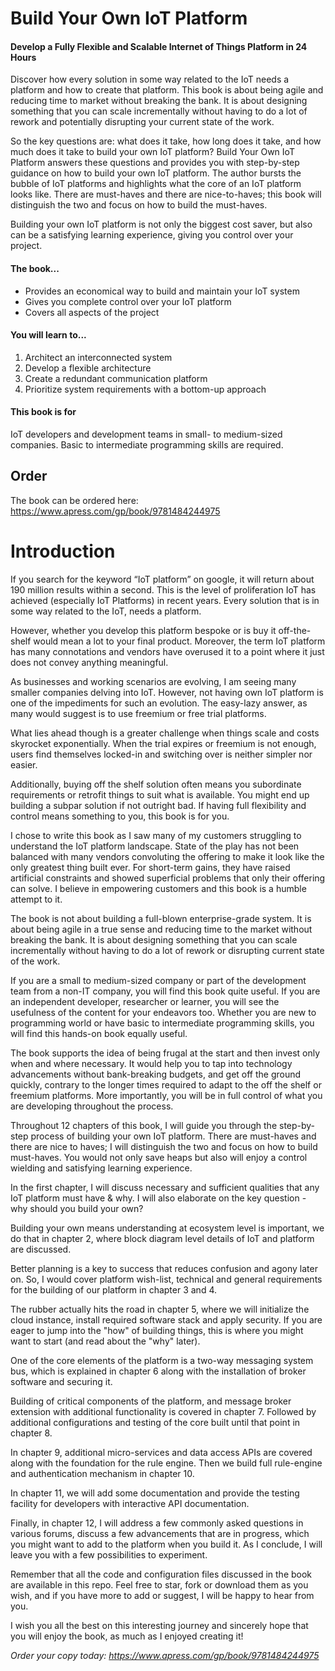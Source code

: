 # Build Your Own IoT Platform

#### Develop a Fully Flexible and Scalable Internet of Things Platform in 24 Hours
Discover how every solution in some way related to the IoT needs a platform and how to create that platform. This book is about being agile and reducing time to market without breaking the bank. It is about designing something that you can scale incrementally without having to do a lot of rework and potentially disrupting your current state of the work. 

So the key questions are: what does it take, how long does it take, and how much does it take to build your own IoT platform? Build Your Own IoT Platform answers these questions and provides you with step-by-step guidance on how to build your own IoT platform. The author bursts the bubble of IoT platforms and highlights what the core of an IoT platform looks like. There are must-haves and there are nice-to-haves; this book will distinguish the two and focus on how to build the must-haves.

Building your own IoT platform is not only the biggest cost saver, but also can be a satisfying learning experience, giving you control over your project.

#### The book...
* Provides an economical way to build and maintain your IoT system
* Gives you complete control over your IoT platform
* Covers all aspects of the project

#### You will learn to...
1. Architect an interconnected system
2. Develop a flexible architecture
3. Create a redundant communication platform
4. Prioritize system requirements with a bottom-up approach

#### This book is for
IoT developers and development teams in small- to medium-sized companies. Basic to intermediate programming skills are required. 

## Order
The book can be ordered here: https://www.apress.com/gp/book/9781484244975


# Introduction
If you search for the keyword “IoT platform” on google, it will return about 190 million results within a second. This is the level of proliferation IoT has achieved (especially IoT Platforms) in recent years. Every solution that is in some way related to the IoT, needs a platform.

However, whether you develop this platform bespoke or is buy it off-the-shelf would mean a lot to your final product. Moreover, the term IoT platform has many connotations and vendors have overused it to a point where it just does not convey anything meaningful.

As businesses and working scenarios are evolving, I am seeing many smaller companies delving into IoT. However, not having own IoT platform is one of the impediments for such an evolution. The easy-lazy answer, as many would suggest is to use freemium or free trial platforms.

What lies ahead though is a greater challenge when things scale and costs skyrocket exponentially. When the trial expires or freemium is not enough, users find themselves locked-in and switching over is neither simpler nor easier.

Additionally, buying off the shelf solution often means you subordinate requirements or retrofit things to suit what is available. You might end up building a subpar solution if not outright bad. If having full flexibility and control means something to you, this book is for you.

I chose to write this book as I saw many of my customers struggling to understand the IoT platform landscape. State of the play has not been balanced with many vendors convoluting the offering to make it look like the only greatest thing built ever. For short-term gains, they have raised artificial constraints and showed superficial problems that only their offering can solve. I believe in empowering customers and this book is a humble attempt to it.

The book is not about building a full-blown enterprise-grade system. It is about being agile in a true sense and reducing time to the market without breaking the bank. It is about designing something that you can scale incrementally without having to do a lot of rework or disrupting current state of the work.

If you are a small to medium-sized company or part of the development team from a non-IT company, you will find this book quite useful. If you are an independent developer, researcher or learner, you will see the usefulness of the content for your endeavors too. Whether you are new to programming world or have basic to intermediate programming skills, you will find this hands-on book equally useful.

The book supports the idea of being frugal at the start and then invest only when and where necessary. It would help you to tap into technology advancements without bank-breaking budgets, and get off the ground quickly, contrary to the longer times required to adapt to the off the shelf or freemium platforms. More importantly, you will be in full control of what you are developing throughout the process.

Throughout 12 chapters of this book, I will guide you through the step-by-step process of building your own IoT platform. There are must-haves and there are nice to haves; I will distinguish the two and focus on how to build must-haves. You would not only save heaps but also will enjoy a control wielding and satisfying learning experience.

In the first chapter, I will discuss necessary and sufficient qualities that any IoT platform must have & why. I will also elaborate on the key question - why should you build your own?

Building your own means understanding at ecosystem level is important, we do that in chapter 2, where block diagram level details of IoT and platform are discussed.

Better planning is a key to success that reduces confusion and agony later on. So, I would cover platform wish-list, technical and general requirements for the building of our platform in chapter 3 and 4.

The rubber actually hits the road in chapter 5, where we will initialize the cloud instance, install required software stack and apply security. If you are eager to jump into the "how" of building things, this is where you might want to start (and read about the "why" later).

One of the core elements of the platform is a two-way messaging system bus, which is explained in chapter 6 along with the installation of broker software and securing it.

Building of critical components of the platform, and message broker extension with additional functionality is covered in chapter 7. Followed by additional configurations and testing of the core built until that point in chapter 8.

In chapter 9, additional micro-services and data access APIs are covered along with the foundation for the rule engine. Then we build full rule-engine and authentication mechanism in chapter 10.

In chapter 11, we will add some documentation and provide the testing facility for developers with interactive API documentation.

Finally, in chapter 12, I will address a few commonly asked questions in various forums, discuss a few advancements that are in progress, which you might want to add to the platform when you build it. As I conclude, I will leave you with a few possibilities to experiment.

Remember that all the code and configuration files discussed in the book are available in this repo. Feel free to star, fork or download them as you wish, and if you have more to add or suggest, I will be happy to hear from you.

I wish you all the best on this interesting journey and sincerely hope that you will enjoy the book, as much as I enjoyed creating it!

*Order your copy today: https://www.apress.com/gp/book/9781484244975*
